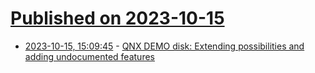 # [Published on 2023-10-15](index.md)

* [2023-10-15, 15:09:45](https://lobste.rs/s/a7hvcs/qnx_demo_disk_extending_possibilities) - [QNX DEMO disk:  Extending possibilities and adding undocumented features](http://qnx.puslapiai.lt/qnxdemo/qnx_demo_disk.htm)

